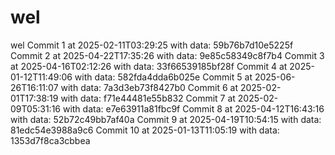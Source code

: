 # wel
wel
Commit 1 at 2025-02-11T03:29:25 with data: 59b76b7d10e5225f
Commit 2 at 2025-04-22T17:35:26 with data: 9e85c58349c8f7b4
Commit 3 at 2025-04-16T02:12:26 with data: 33f66539185bf28f
Commit 4 at 2025-01-12T11:49:06 with data: 582fda4dda6b025e
Commit 5 at 2025-06-26T16:11:07 with data: 7a3d3eb73f8427b0
Commit 6 at 2025-02-01T17:38:19 with data: f71e44481e55b832
Commit 7 at 2025-02-09T05:31:16 with data: e7e63911a81fbc9f
Commit 8 at 2025-04-12T16:43:16 with data: 52b72c49bb7af40a
Commit 9 at 2025-04-19T10:54:15 with data: 81edc54e3988a9c6
Commit 10 at 2025-01-13T11:05:19 with data: 1353d7f8ca3cbbea
